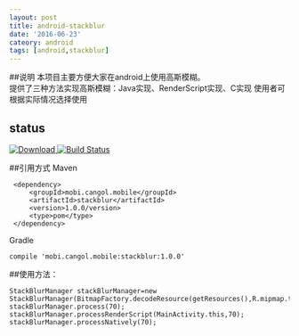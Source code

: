 ```yaml
---
layout: post
title: android-stackblur
date: '2016-06-23'
cateory: android
tags: [android,stackblur]
---
```


##说明
本项目主要方便大家在android上使用高斯模糊。  
提供了三种方法实现高斯模糊：Java实现、RenderScript实现、C实现
使用者可根据实际情况选择使用

## status
[ ![Download](https://api.bintray.com/packages/cangol/maven/AndroidStackBlur/images/download.svg) ](https://bintray.com/cangol/maven/AndroidStackBlur/_latestVersion)
[![Build Status](https://travis-ci.org/Cangol/AndroidStackBlur.svg?branch=master)](https://travis-ci.org/Cangol/AndroidStackBlur)


##引用方式
Maven

     <dependency>
         <groupId>mobi.cangol.mobile</groupId>
         <artifactId>stackblur</artifactId>
         <version>1.0.0/version>
         <type>pom</type>
     </dependency>
Gradle
 
    compile 'mobi.cangol.mobile:stackblur:1.0.0'
##使用方法：
    
    StackBlurManager stackBlurManager=new StackBlurManager(BitmapFactory.decodeResource(getResources(),R.mipmap.test));
    stackBlurManager.process(70);
    stackBlurManager.processRenderScript(MainActivity.this,70);
    stackBlurManager.processNatively(70);
    


   

